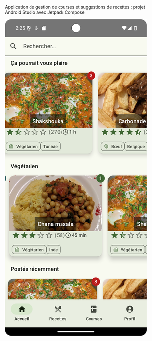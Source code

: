 Application de gestion de courses et suggestions de recettes : projet Android Studio avec Jetpack Compose

![Capture d'écran de l'application en développement, écran d'accueil](/.idea/Screenshot_20240705_022540.png?raw=true "Capture d'écran de l'application en développement, écran d'accueil")
